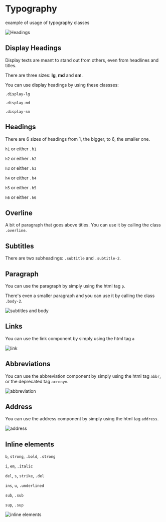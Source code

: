 # Typography

example of usage of typography classes

![Headings](./assets/typography/headings.png)

## Display Headings

Display texts are meant to stand out from others, even from headlines and titles.

There are three sizes: **lg**, **md** and **sm**.

You can use display headings by using these classses:

`.display-lg`

`.display-md`

`.display-sm`

## Headings

There are 6 sizes of headings from 1, the bigger, to 6, the smaller one.

`h1` or either `.h1`

`h2` or either `.h2`

`h3` or either `.h3`

`h4` or either `.h4`

`h5` or either `.h5`

`h6` or either `.h6`

## Overline

A bit of paragraph that goes above titles. You can use it by calling the class `.overline`.

## Subtitles

There are two subheadings: `.subtitle` and `.subtitle-2`.

## Paragraph

You can use the paragraph by simply using the html tag `p`.

There's even a smaller paragraph and you can use it by calling the class `.body-2`.

![subtitles and body](./assets/typography/sub-headings-body.png)

## Links

You can use the link component by simply using the html tag `a`

![link](./assets/typography/links.png)

## Abbreviations

You can use the abbreviation component by simply using the html tag `abbr`, or the deprecated tag `acronym`.

![abbreviation](./assets/typography/abbr.png)

## Address

You can use the address component by simply using the html tag `address`.

![address](./assets/typography/address.png)

## Inline elements

`b`, `strong`, `.bold`, `.strong`

`i`, `em`, `.italic`

`del`, `s`, `strike`, `.del`

`ins`, `u`, `.underlined`

`sub`, `.sub`

`sup`, `.sup`

![inline elements](./assets/typography/inline.png)
